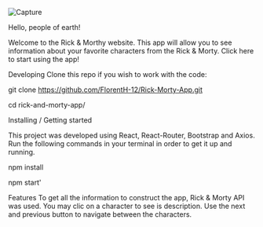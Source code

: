 
        
![Capture](https://user-images.githubusercontent.com/81359715/127032369-38edb898-6dac-40f5-bb1d-e777d61d1bff.JPG)

Hello, people of earth!

Welcome to the Rick & Morthy website. This app will allow you to see information about your favorite characters from the Rick & Morty. 
Click here to start using the app!

Developing
Clone this repo if you wish to work with the code:

git clone https://github.com/FlorentH-12/Rick-Morty-App.git

cd rick-and-morty-app/

Installing / Getting started

This project was developed using React, React-Router, Bootstrap and Axios. Run the following commands in your terminal in order to get it up and running.

npm install

npm start'

Features
To get all the information to construct the app, Rick & Morty API was used.
You may clic on a character to see is description.
Use the next and previous button to navigate between the characters.
